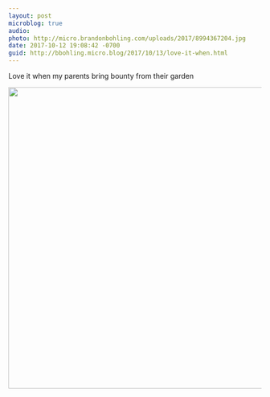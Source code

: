 ```yaml
---
layout: post
microblog: true
audio: 
photo: http://micro.brandonbohling.com/uploads/2017/8994367204.jpg
date: 2017-10-12 19:08:42 -0700
guid: http://bbohling.micro.blog/2017/10/13/love-it-when.html
---
```

Love it when my parents bring bounty from their garden

<img src="http://micro.brandonbohling.com/uploads/2017/8994367204.jpg" width="599" height="600" />
